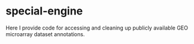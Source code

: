 # special-engine

Here I provide code for accessing and cleaning up publicly available GEO microarray dataset annotations.
